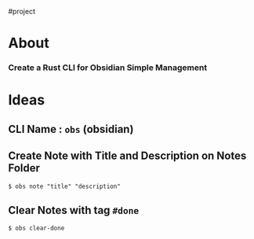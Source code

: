 #project

# About

### Create a Rust CLI for Obsidian Simple Management


# Ideas

## CLI Name : `obs` (obsidian)


## Create Note with Title and Description on Notes Folder

```
$ obs note "title" "description"
```



## Clear  Notes with tag `#done`

```
$ obs clear-done
```